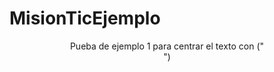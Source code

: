 # MisionTicEjemplo
<div align="center">
Pueba de ejemplo 1 para centrar el texto con ("<div align="center">")
</div>
